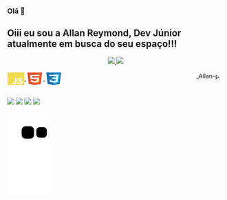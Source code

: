 ### Olá 👋

<!--
**AllanRDS/AllanRDS** is a ✨ _special_ ✨ repository because its `README.md` (this file) appears on your GitHub profile.

Here are some ideas to get you started:

- 🔭 I’m currently working on ...
- 🌱 I’m currently learning ...
- 👯 I’m looking to collaborate on ...
- 🤔 I’m looking for help with ...
- 💬 Ask me about ...
- 📫 How to reach me: ...
- 😄 Pronouns: ...
- ⚡ Fun fact: ...
-->

## Oiii eu sou a Allan Reymond, Dev Júnior atualmente em busca do seu espaço!!!
<div align="center">
  <a href="https://github.com/AllanRDS">
  <img justify-content="space-between" height="180em" src="https://github-readme-stats.vercel.app/api?username=AllanRDS&show_icons=true&theme=tokyonight&include_all_commits=true&count_private=true"/>
  <img height="180em" src="https://github-readme-stats.vercel.app/api/top-langs/?username=AllanRDS&layout=compact&langs_count=7&theme=tokyonight"/>
</div>
<div style="display: inline_block"><br>
  <img align="center" alt="Allan-Js" height="30" width="40" src="https://raw.githubusercontent.com/devicons/devicon/master/icons/javascript/javascript-plain.svg">
  <img align="center" alt="Allan-HTML" height="30" width="40" src="https://raw.githubusercontent.com/devicons/devicon/master/icons/html5/html5-original.svg">
  <img align="center" alt="Allan-CSS" height="30" width="40" src="https://raw.githubusercontent.com/devicons/devicon/master/icons/css3/css3-original.svg">
  <img align="right" alt="Allan-pic" height="150" style="border-radius:50px;" src="https://media.discordapp.net/attachments/886765900584341574/901189754094248038/134276672_306665957417902_305232637861015145_n.jpg">
</div>
  
  ##
 
<div> 
  <a href="https://www.youtube.com/channel/UCxIQvT8QN7hH3kadLpF3Ppw" target="_blank"><img src="https://img.shields.io/badge/YouTube-FF0000?style=for-the-badge&logo=youtube&logoColor=white" target="_blank"></a>
  <a href="https://www.instagram.com/allanrds_/" target="_blank"><img src="https://img.shields.io/badge/-Instagram-%23E4405F?style=for-the-badge&logo=instagram&logoColor=white" target="_blank"></a>
  <a href = "mailto:allanreyemi@gmail.com"><img src="https://img.shields.io/badge/-Gmail-%23333?style=for-the-badge&logo=gmail&logoColor=white" target="_blank"></a>
  <a href=https://www.linkedin.com/in/allan-reymond-287b14180/" target="_blank"><img src="https://img.shields.io/badge/-LinkedIn-%230077B5?style=for-the-badge&logo=linkedin&logoColor=white" target="_blank"></a> 
 
  ![Snake animation](https://github.com/AllanRDS/AllanRDS/blob/output/github-contribution-grid-snake.svg)

 
</div>
